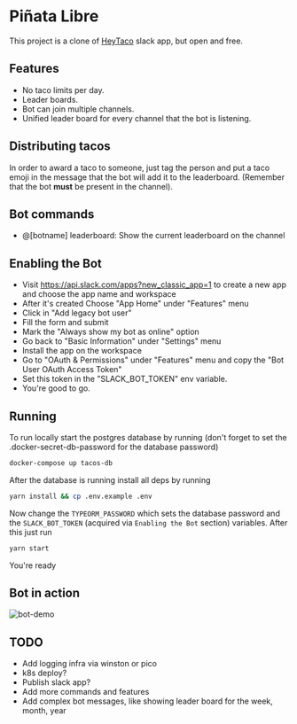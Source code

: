 # Piñata Libre

This project is a clone of [HeyTaco](https://cabelitosinc.slack.com/apps/A0J4UNFLN-heytaco) slack app, but open and free.

## Features

* No taco limits per day.
* Leader boards.
* Bot can join multiple channels.
* Unified leader board for every channel that the bot is listening.

## Distributing tacos

In order to award a taco to someone, just tag the person and put
a taco emoji in the message that the bot will add it to the leaderboard.
(Remember that the bot __must__ be present in the channel).

## Bot commands

* @[botname] leaderboard: Show the current leaderboard on the channel

## Enabling the Bot

* Visit https://api.slack.com/apps?new_classic_app=1 to create a new app and choose the app name and workspace
* After it's created Choose "App Home" under "Features" menu
* Click in "Add legacy bot user"
* Fill the form and submit
* Mark the "Always show my bot as online" option
* Go back to "Basic Information" under "Settings" menu
* Install the app on the workspace
* Go to "OAuth & Permissions" under "Features" menu and copy the "Bot User OAuth Access Token"
* Set this token in the "SLACK_BOT_TOKEN" env variable.
* You're good to go.

## Running

To run locally start the postgres database by running (don't forget to set the .docker-secret-db-password for the database password)
```sh
docker-compose up tacos-db
```

After the database is running install all deps by running
```sh
yarn install && cp .env.example .env
```

Now change the `TYPEORM_PASSWORD` which sets the database password and the `SLACK_BOT_TOKEN` (acquired via `Enabling the Bot` section) variables. After this just run

```sh
yarn start
```

You're ready

## Bot in action

![bot-demo](./demo/demo.gif)

## TODO

* Add logging infra via winston or pico
* k8s deploy?
* Publish slack app?
* Add more commands and features
* Add complex bot messages, like showing leader board for the week, month, year
